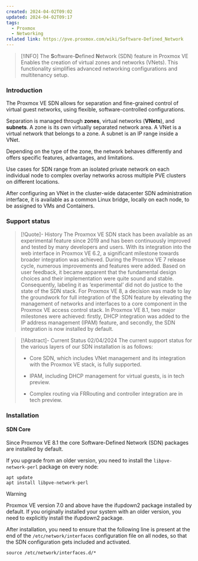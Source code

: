```yaml
---
created: 2024-04-02T09:02
updated: 2024-04-02T09:17
tags:
  - Proxmox
  - Networking
related link: https://pve.proxmox.com/wiki/Software-Defined_Network
---
```

> [!INFO] The **S**oftware-**D**efined **N**etwork (SDN) feature in Proxmox VE 
> Enables the creation of virtual zones and networks (VNets). This functionality simplifies advanced networking configurations and multitenancy setup.

### Introduction
The Proxmox VE SDN allows for separation and fine-grained control of virtual guest networks, using flexible, software-controlled configurations.

Separation is managed through **zones**, virtual networks (**VNets**), and **subnets**. A zone is its own virtually separated network area. A VNet is a virtual network that belongs to a zone. A subnet is an IP range inside a VNet.

Depending on the type of the zone, the network behaves differently and offers specific features, advantages, and limitations.

Use cases for SDN range from an isolated private network on each individual node to complex overlay networks across multiple PVE clusters on different locations.

After configuring an VNet in the cluster-wide datacenter SDN administration interface, it is available as a common Linux bridge, locally on each node, to be assigned to VMs and Containers.

### Support status
> [!Quote]- History
> The Proxmox VE SDN stack has been available as an experimental feature since 2019 and has been continuously improved and tested by many developers and users. With its integration into the web interface in Proxmox VE 6.2, a significant milestone towards broader integration was achieved. During the Proxmox VE 7 release cycle, numerous improvements and features were added. Based on user feedback, it became apparent that the fundamental design choices and their implementation were quite sound and stable. Consequently, labeling it as ‘experimental’ did not do justice to the state of the SDN stack. For Proxmox VE 8, a decision was made to lay the groundwork for full integration of the SDN feature by elevating the management of networks and interfaces to a core component in the Proxmox VE access control stack. In Proxmox VE 8.1, two major milestones were achieved: firstly, DHCP integration was added to the IP address management (IPAM) feature, and secondly, the SDN integration is now installed by default.

> [!Abstract]- Current Status 02/04/2024
> The current support status for the various layers of our SDN installation is as follows:
> 
> - Core SDN, which includes VNet management and its integration with the Proxmox VE stack, is fully supported.
>     
> - IPAM, including DHCP management for virtual guests, is in tech preview.
>     
> - Complex routing via FRRouting and controller integration are in tech preview.

### Installation
#### SDN Core
Since Proxmox VE 8.1 the core Software-Defined Network (SDN) packages are installed by default.

If you upgrade from an older version, you need to install the `libpve-network-perl` package on every node:
```shell
apt update
apt install libpve-network-perl
```

> [!warning]
> Proxmox VE version 7.0 and above have the ifupdown2 package installed by default. If you originally installed your system with an older version, you need to explicitly install the ifupdown2 package.
> 

After installation, you need to ensure that the following line is present at the end of the `/etc/network/interfaces` configuration file on all nodes, so that the SDN configuration gets included and activated.

```shell
source /etc/network/interfaces.d/*
```